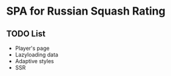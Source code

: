 # SPA for Russian Squash Rating

## TODO List
* Player's page
* Lazyloading data
* Adaptive styles
* SSR
